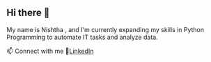 ## Hi there 👋

My name is Nishtha , and I'm currently expanding my skills in Python Programming to automate IT tasks and analyze data.

📫 Connect with me 
🔗[LinkedIn](https://www.linkedin.com/in/nishtha-rai-nrk/)






